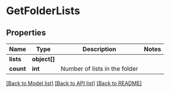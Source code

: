 # GetFolderLists

## Properties
Name | Type | Description | Notes
------------ | ------------- | ------------- | -------------
**lists** | **object[]** |  | 
**count** | **int** | Number of lists in the folder | 

[[Back to Model list]](../README.md#documentation-for-models) [[Back to API list]](../README.md#documentation-for-api-endpoints) [[Back to README]](../README.md)


